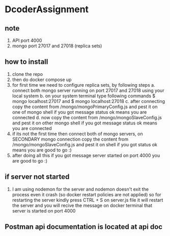 # DcoderAssignment

## note

1. API port 4000
2. mongo port 27017 and 27018 (replica sets)

## how to install

1. clone the repo
2. then do docker compose up
3. for first time we need to configure replica sets, by following steps
   a. connect both mongo server running on port 27017 and 27018 using your local system
   b. on your system terminal type following commands $ mongo localhost:27017 and $ mongo localhost:27018
   c. after connecting copy the content from /mongo/mongoPrimaryConfig.js and pest it on one of mongo shell if you got message status ok means you are connected
   d. now copy the content from /mongo/mongoSlaveConfig.js and pest it on other mongo shell if you got message status ok means you are connected
4. if its not the first time then connect both of mongo servers, on SECONDARY mongo connection copy the content from /mongo/mongoSlaveConfig.js and pest it on shell if you got status ok means you are good to go :)
5. after doing all this if you got message server started on port 4000 you are good to go :)

## if server not started

1. I am using nodemon for the server and nodemon doesn't exit the process even it crash (so docker restart policies are not applied) so for restarting the server kindly press CTRL + S on server.js file it will restart the server and you will recive the message on docker terminal that server is started on port 4000

## Postman api documentation is located at api doc
